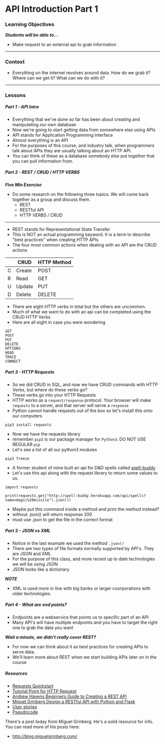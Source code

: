 # API Introduction Part 1

### Learning Objectives
***Students will be able to...***

* Make request to an external api to grab information

---
### Context 

* Everything on the internet revolves around data. How do we grab it? Where can we get it? What can we do with it? 

---
### Lessons

##### Part 1 - API Intro

* Everything that we've done so far has been about creating and manipulating our own database
* Now we're going to start getting data from somewhere else using APIs
* API stands for Application Programming Interface
* Almost everything is an API 
* For the purposes of this course, and industry talk, when programmers talk about APIs they are usually talking about an HTTP API.
* You can think of these as a database somebody else put together that you can pull information from. 

##### Part 2 - REST / CRUD / HTTP VERBS

***Five Min Exercise***

* Do some research on the following three topics. We will come back together as a group and discuss them.
	* REST
	* RESTful API
	* HTTP VERBS / CRUD	

---

* REST stands for Representational State Transfer
* This is NOT an actual programming keyword. It is a term to describe "best practices" when creating HTTP APIs
* The four most common actions when dealing with an API are the CRUD actions

|    | CRUD   | HTTP Method |
|----|--------|-------------|
| C  | Create | POST        |
| R  | Read   | GET         |
| U  | Update | PUT         |
| D  | Delete | DELETE      |

* There are eight HTTP verbs in total but the others are uncommon. 
* Much of what we want to do with an api can be completed using the CRUD HTTP Verbs
* Here are all eight in case you were wondering

```
GET
POST
PUT
DELETE
OPTIONS
HEAD
TRACE
CONNECT
```

##### Part 3 - HTTP Requests

* So we did CRUD in SQL, and now we have CRUD commands with HTTP Verbs, but where do these verbs go? 
* These verbs go into your HTTP Requests
* HTTP works as a `request/response` protocol. Your browser will make `requests` to a server, and that server will serve a `response`
* Python cannot handle requests out of the box so let's install this onto our computers

```
pip3 install requests
```
* Now we have the requests library
* remember `pip3` is our package manager for `Python3`. DO NOT USE REGULAR `pip`
* Let's see a list of all our python3 modules

```
pip3 freeze
```
* A former student of mine built an api for D&D spells called [spell-buddy](http://spell-buddy.herokuapp.com/)
* Let's use this api along with the request library to return some values to us.

```
import requests

print(requests.get("http://spell-buddy.herokuapp.com/api/spells?name=magic%20missile").json())
```
* Maybe put this command inside a method and print the method instead? 
* without .json() will return response 200
* must use .json to get the file in the correct format

##### Part 3 - JSON vs XML

* Notice in the last example we used the method `.json()`
* There are two types of file formats normally supported by API's. They are JSON and XML
* For the purpose of this class, and more recent up to date technologies we will be using JSON
* JSON looks like a dictionary

***NOTE***

* XML is used more in line with big banks or larger coorporations with older technologies. 

##### Part 4 - What are end points?

* Endpoints are a webservice that points us to specific part of an API
* Many API's will have multiple endpoints and you have to target the right one to grab the data you want

***Wait a minute, we didn't really cover REST?***

* For now we can think about it as best practices for creating APIs to serve data. 
* We'll learn more about REST when we start building APIs later on in the course

##### Resources
* [Requests Quickstart](https://requests.readthedocs.io/en/master/user/quickstart/#)
* [Tutorial Point for HTTP Request](http://www.tutorialspoint.com/http/http_requests.htm)
* [Andrew Havens Beginners Guide to Creating a REST API](http://www.andrewhavens.com/posts/20/beginners-guide-to-creating-a-rest-api/)
* [Miguel Grinberg Design a RESTful API with Python and Flask](http://blog.miguelgrinberg.com/post/designing-a-restful-api-with-python-and-flask)
* [User stories](https://www.mountaingoatsoftware.com/agile/user-stories)
* [Pseudocode](http://programmers.stackexchange.com/questions/136292/what-is-pseudocode)

There's a post today from Miguel Grinberg. He's a solid resource for info. You can read more of his posts here:
* http://blog.miguelgrinberg.com/
